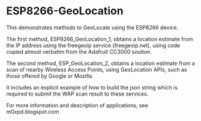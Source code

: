 # ESP8266-GeoLocation
This demonstrates methods to GeoLocate using the ESP8266 device.

The first method, ESP8266_GeoLocation_1, obtains a location estimate from the IP address using the freegeoip service (freegeoip.net), 
using code copied almost verbatim from the Adafruit CC3000 soution.

The second method, ESP_GeoLocation_2, obtains a location estimate from a scan of nearby Wireless Access Points, using GeoLocation APIs,
such as those offered by Google or Mozilla. 

It includes an explicit example of how to build the json string which is required to submit the WAP scan result to these services.

For more information and description of applications, see m0xpd.blogspot.com
